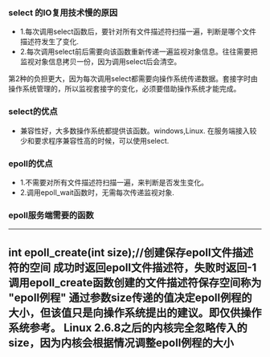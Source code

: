 ### select 的IO复用技术慢的原因
- 1.每次调用select函数后，要针对所有文件描述符扫描一遍，判断是哪个文件描述符发生了变化.
- 2.每次调用select前后需要向该函数重新传递一遍监视对象信息。往往需要把监视对象信息拷贝一份，因为调用select后会清空。

第2种的负担更大，因为每次调用select都需要向操作系统传递数据。套接字时由操作系统管理的，所以监视套接字的变化，必须要借助操作系统才能完成。

### select的优点
- 兼容性好，大多数操作系统都提供该函数。windows,Linux.
在服务端接入较少和要求程序兼容性高的时候，可以使用select.

### epoll的优点
- 1.不需要对所有文件描述符扫描一遍，来判断是否发生变化。
- 2.调用epoll\_wait函数时，无需每次传递监视对象.
### epoll服务端需要的函数
---
int epoll\_create(int size);//创建保存epoll文件描述符的空间
**成功时返回epoll文件描述符，失败时返回-1**
调用epoll\_create函数创建的文件描述符保存空间称为 "epoll例程"
通过参数size传递的值决定epoll例程的大小，但该值只是向操作系统提出的建议。即仅供操作系统参考。
**Linux 2.6.8之后的内核完全忽略传入的size，因为内核会根据情况调整epoll例程的大小**
---



